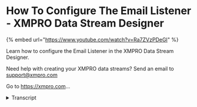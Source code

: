 # How To Configure The Email Listener - XMPRO Data Stream Designer
{% embed url="https://www.youtube.com/watch?v=Ra7ZVzPDeGI" %}



Learn how to configure the Email Listener in the XMPRO Data Stream Designer. 

Need help with creating your XMPRO data streams? Send an email to support@xmpro.com 

Go to https://xmpro.com...
<details>
<summary>Transcript</summary>Learn how to configure the Email Listener in the XMPRO Data Stream Designer. 

Need help with creating your XMPRO data streams? Send an email to support@xmpro.com 

Go to https://xmpro.com...
we are going to do here is look at how

to set up and configure the email

listener agent go to the tool box and

search for pop3 listener you will find

it under listeners click on the agent

and drag to the cameras click save

double click on your agent

first make sure you're using the

collection you'd like to use and set the

polling interval next add a valid house

address at the port that should be used

if needed select the use ssl box if

needed select the SSL validation box

next provide valid authentication

details by adding a valid username and

password

if needed click on the delete on the red

box and select it click apply click Save
</details>